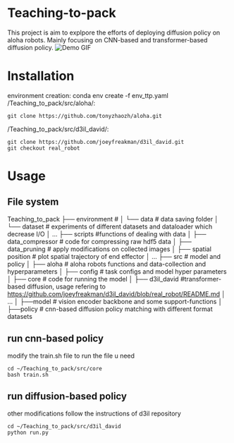 ﻿# Teaching-to-pack
This project is aim to explpore the efforts of deploying diffusion policy on aloha robots.
Mainly focusing on CNN-based and transformer-based diffusion policy.
![Demo GIF](/mnt/d/kit/ALR/dataset/test_david/test_results/denoising_step_0.gif)
# Installation 
environment creation: conda env create -f env_ttp.yaml
/Teaching_to_pack/src/aloha/: 
```console
git clone https://github.com/tonyzhaozh/aloha.git
```
/Teaching_to_pack/src/d3il_david/: 
```console
git clone https://github.com/joeyfreakman/d3il_david.git 
git checkout real_robot
``` 
# Usage
## File system
Teaching_to_pack
├── environment # 
│   └── data # data saving folder 
│   └── dataset # experiments of different datasets and dataloader which decrease I/O 
│   ...
├── scripts    #functions of dealing with data
│       ├── data_compressor    # code for compressing raw hdf5 data
│       ├── data_pruning       # apply modifications on collected images
│       ├── spatial position      # plot spatial trajectory of end effector
│       ...
├── src # model and policy
│   ├── aloha # aloha robots functions and data-collection and hyperparameters
│   ├── config # task configs and model hyper parameters
│   ├── core  # code for running the model
│   ├── d3il_david #transformer-based diffusion, usage refering to https://github.com/joeyfreakman/d3il_david/blob/real_robot/README.md
│       ...
│   ├──model # vision encoder backbone and some support-functions
│   ├──policy # cnn-based diffusion policy matching with different format datasets

## run cnn-based policy 
modify the train.sh file to run the file u need
```console
cd ~/Teaching_to_pack/src/core
bash train.sh 
```
## run diffusion-based policy
other modifications follow the instructions of d3il repository
```console
cd ~/Teaching_to_pack/src/d3il_david
python run.py
```